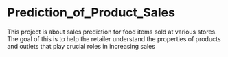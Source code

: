 # Prediction_of_Product_Sales

This project is about  sales prediction for food items sold at various stores. The goal of this is to help the retailer understand the properties of products and outlets that play crucial roles in increasing sales
